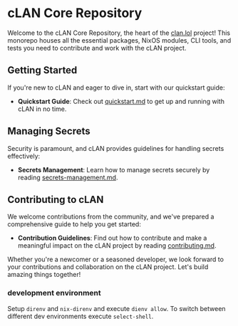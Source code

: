 # cLAN Core Repository

Welcome to the cLAN Core Repository, the heart of the [clan.lol](https://clan.lol/) project! This monorepo houses all the essential packages, NixOS modules, CLI tools, and tests you need to contribute and work with the cLAN project.

## Getting Started

If you're new to cLAN and eager to dive in, start with our quickstart guide:

- **Quickstart Guide**: Check out [quickstart.md](docs/admins/quickstart.md) to get up and running with cLAN in no time.

## Managing Secrets

Security is paramount, and cLAN provides guidelines for handling secrets effectively:

- **Secrets Management**: Learn how to manage secrets securely by reading [secrets-management.md](docs/admins/secrets-management.md).

## Contributing to cLAN

We welcome contributions from the community, and we've prepared a comprehensive guide to help you get started:

- **Contribution Guidelines**: Find out how to contribute and make a meaningful impact on the cLAN project by reading [contributing.md](docs/contributing/contributing.md).

Whether you're a newcomer or a seasoned developer, we look forward to your contributions and collaboration on the cLAN project. Let's build amazing things together!


### development environment
Setup `direnv` and `nix-direnv` and execute `dienv allow`.
To switch between different dev environments execute `select-shell`.
